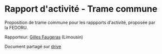 Rapport d'activité - Trame commune
==================================

Proposition de trame commune pour les rappports d'activité, proposée par la FEDORU.

Rapporteur: [Gilles Faugeras](gillesfaugeras.orulim@gmail.com) (Limousin)

Document partagé sur [drive](https://docs.google.com/document/d/101LYVqVLeHZnrujfMm3aqBYfbOwx3CPEB3Y-Lbud2Ls/edit)

